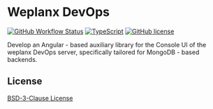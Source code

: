 # Weplanx DevOps

[![GitHub Workflow Status](https://img.shields.io/github/actions/workflow/status/weplanx/devops/publish.yml?label=publish)]()
[![TypeScript](https://img.shields.io/badge/%3C%2F%3E-TypeScript-blue.svg?style=flat-square)](https://www.typescriptlang.org/)
[![GitHub license](https://img.shields.io/github/license/weplanx/devops?style=flat-square)](https://raw.githubusercontent.com/weplanx/devops/main/LICENSE)

Develop an Angular - based auxiliary library for the Console UI of the weplanx DevOps server, specifically tailored for MongoDB - based backends.

## License

[BSD-3-Clause License](https://github.com/weplanx/devops/blob/main/LICENSE)
